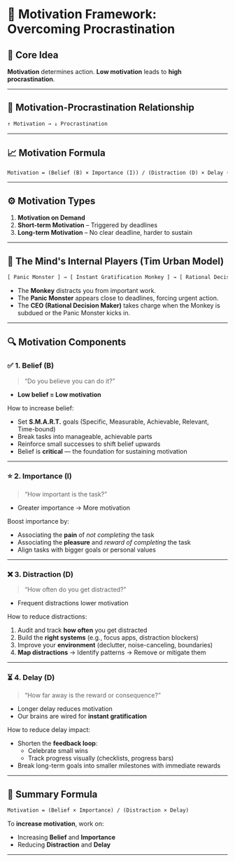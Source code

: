 # 🧠 Motivation Framework: Overcoming Procrastination

## 📌 Core Idea

**Motivation** determines action. **Low motivation** leads to **high procrastination**.

---

## 🔁 Motivation-Procrastination Relationship

```txt
↑ Motivation → ↓ Procrastination
```

---

## 📈 Motivation Formula

```txt
Motivation = (Belief (B) × Importance (I)) / (Distraction (D) × Delay (D))
```

---

## ⚙️ Motivation Types

1. **Motivation on Demand**
2. **Short-term Motivation** – Triggered by deadlines
3. **Long-term Motivation** – No clear deadline, harder to sustain

---

## 🐒 The Mind's Internal Players (Tim Urban Model)

```txt
[ Panic Monster ] → [ Instant Gratification Monkey ] → [ Rational Decision Maker (CEO) ]
```

- The **Monkey** distracts you from important work.
- The **Panic Monster** appears close to deadlines, forcing urgent action.
- The **CEO (Rational Decision Maker)** takes charge when the Monkey is subdued or the Panic Monster kicks in.

---

## 🔍 Motivation Components

### ✅ 1. Belief (B)

> “Do you believe you can do it?”

- **Low belief = Low motivation**

How to increase belief:

- Set **S.M.A.R.T.** goals (Specific, Measurable, Achievable, Relevant, Time-bound)
- Break tasks into manageable, achievable parts
- Reinforce small successes to shift belief upwards
- Belief is **critical** — the foundation for sustaining motivation

---

### ⭐ 2. Importance (I)

> “How important is the task?”

- Greater importance → More motivation

Boost importance by:

- Associating the **pain** of _not completing_ the task
- Associating the **pleasure** and _reward of completing_ the task
- Align tasks with bigger goals or personal values

---

### ❌ 3. Distraction (D)

> “How often do you get distracted?”

- Frequent distractions lower motivation

How to reduce distractions:

1. Audit and track **how often** you get distracted
2. Build the **right systems** (e.g., focus apps, distraction blockers)
3. Improve your **environment** (declutter, noise-canceling, boundaries)
4. **Map distractions** → Identify patterns → Remove or mitigate them

---

### ⏳ 4. Delay (D)

> “How far away is the reward or consequence?”

- Longer delay reduces motivation
- Our brains are wired for **instant gratification**

How to reduce delay impact:

- Shorten the **feedback loop**:
  - Celebrate small wins
  - Track progress visually (checklists, progress bars)
- Break long-term goals into smaller milestones with immediate rewards

---

## 🏁 Summary Formula

```txt
Motivation = (Belief × Importance) / (Distraction × Delay)
```

To **increase motivation**, work on:

- Increasing **Belief** and **Importance**
- Reducing **Distraction** and **Delay**

---
